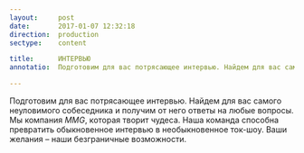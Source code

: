 ```yaml
---
layout:     post
date:       2017-01-07 12:32:18
direction:  production
sectype:    content

title:      ИНТЕРВЬЮ
annotatio:  Подготовим для вас потрясающее интервью. Найдем для вас самого неуловимого собеседника и получим от него ответы на любые вопросы. Мы компания MMG, которая творит чудеса. Наша команда способна превратить обыкновенное интервью в необыкновенное ток-шоу. Ваши желания – наши безграничные возможности. 

---
```


Подготовим для вас потрясающее интервью. Найдем для вас самого неуловимого собеседника и получим от него ответы на любые вопросы. Мы компания _MMG_, которая творит чудеса. Наша команда способна превратить обыкновенное интервью в необыкновенное ток-шоу. Ваши желания – наши безграничные возможности. 
